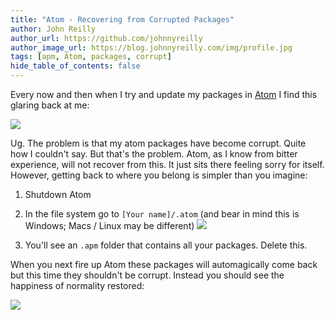 ```yaml
---
title: "Atom - Recovering from Corrupted Packages"
author: John Reilly
author_url: https://github.com/johnnyreilly
author_image_url: https://blog.johnnyreilly.com/img/profile.jpg
tags: [apm, Atom, packages, corrupt]
hide_table_of_contents: false
---
```

Every now and then when I try and update my packages in [Atom](https://atom.io/) I find this glaring back at me:

 ![](../static/blog/2016-03-17-atom-recovering-from-corrupted-packages/Screenshot%2B2016-03-17%2B06.17.03.png)

Ug. The problem is that my atom packages have become corrupt. Quite how I couldn't say. But that's the problem. Atom, as I know from bitter experience, will not recover from this. It just sits there feeling sorry for itself. However, getting back to where you belong is simpler than you imagine:

1. Shutdown Atom
2. In the file system go to `[Your name]/.atom` (and bear in mind this is Windows; Macs / Linux may be different) ![](../static/blog/2016-03-17-atom-recovering-from-corrupted-packages/Screenshot%2B2016-03-17%2B06.17.53.png)


3. You'll see an `.apm` folder that contains all your packages. Delete this.



When you next fire up Atom these packages will automagically come back but this time they shouldn't be corrupt. Instead you should see the happiness of normality restored:

![](../static/blog/2016-03-17-atom-recovering-from-corrupted-packages/Screenshot%2B2016-03-17%2B06.23.18.png)


